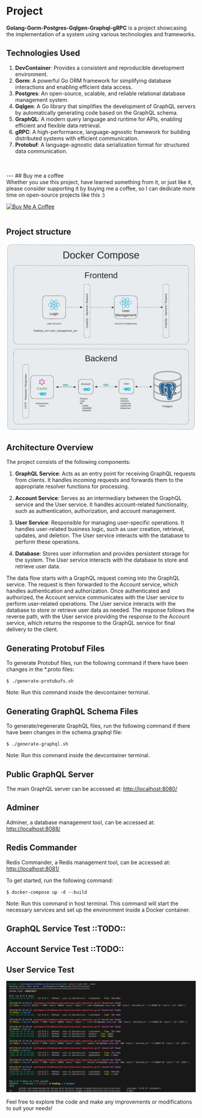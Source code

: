 # Project

**Golang-Gorm-Postgres-Gqlgen-Graphql-gRPC** is a project showcasing the implementation of a system using various technologies and frameworks.

## Technologies Used

1. **DevContainer**: Provides a consistent and reproducible development environment.
2. **Gorm**: A powerful Go ORM framework for simplifying database interactions and enabling efficient data access.
3. **Postgres**: An open-source, scalable, and reliable relational database management system.
4. **Gqlgen**: A Go library that simplifies the development of GraphQL servers by automatically generating code based on the GraphQL schema.
5. **GraphQL**: A modern query language and runtime for APIs, enabling efficient and flexible data retrieval.
6. **gRPC**: A high-performance, language-agnostic framework for building distributed systems with efficient communication.
7. **Protobuf**: A language-agnostic data serialization format for structured data communication.
<br/>
<br/>
---
## Buy me a coffee
<br/>
Whether you use this project, have learned something from it, or just like it, please consider supporting it by buying me a coffee, so I can dedicate more time on open-source projects like this :)

<a href="https://www.buymeacoffee.com/sandermendes" target="_blank"><img src="https://www.buymeacoffee.com/assets/img/custom_images/orange_img.png" alt="Buy Me A Coffee" style="height: auto !important;width: auto !important;" ></a>
<br/>
<br/>

## Project structure
![Sander Mendes App Project-001](https://raw.githubusercontent.com/sandermendes/Go-Golang-Gorm-Postgres-Gqlgen-Graphql/main/assets/Project-001-2023-07-6-0945.png)

## Architecture Overview

The project consists of the following components:

1. **GraphQL Service**: Acts as an entry point for receiving GraphQL requests from clients. It handles incoming requests and forwards them to the appropriate resolver functions for processing.

2. **Account Service**: Serves as an intermediary between the GraphQL service and the User service. It handles account-related functionality, such as authentication, authorization, and account management.

3. **User Service**: Responsible for managing user-specific operations. It handles user-related business logic, such as user creation, retrieval, updates, and deletion. The User service interacts with the database to perform these operations.

4. **Database**: Stores user information and provides persistent storage for the system. The User service interacts with the database to store and retrieve user data.

The data flow starts with a GraphQL request coming into the GraphQL service. The request is then forwarded to the Account service, which handles authentication and authorization. Once authenticated and authorized, the Account service communicates with the User service to perform user-related operations. The User service interacts with the database to store or retrieve user data as needed. The response follows the reverse path, with the User service providing the response to the Account service, which returns the response to the GraphQL service for final delivery to the client.

## Generating Protobuf Files

To generate Protobuf files, run the following command if there have been changes in the *.proto files:
```
$ ./generate-protobufs.sh
```
Note: Run this command inside the devcontainer terminal.

## Generating GraphQL Schema Files

To generate/regenerate GraphQL files, run the following command if there have been changes in the schema.graphql file:
```
$ ./generate-graphql.sh
```
Note: Run this command inside the devcontainer terminal.

## Public GraphQL Server

The main GraphQL server can be accessed at: [http://localhost:8080/](http://localhost:8080/)

## Adminer

Adminer, a database management tool, can be accessed at: [http://localhost:8088/](http://localhost:8088/)

## Redis Commander

Redis Commander, a Redis management tool, can be accessed at: [http://localhost:8081/](http://localhost:8081/)

To get started, run the following command:
```
$ docker-compose up -d --build
```
Note: Run this command in host terminal.
This command will start the necessary services and set up the environment inside a Docker container.

## GraphQL Service Test ::TODO::

## Account Service Test ::TODO::

## User Service Test
![User Service Test](https://raw.githubusercontent.com/sandermendes/Go-Golang-Gorm-Postgres-Gqlgen-Graphql/main/assets/Screenshot%20from%202023-06-29%2019-47-16.png)

Feel free to explore the code and make any improvements or modifications to suit your needs!